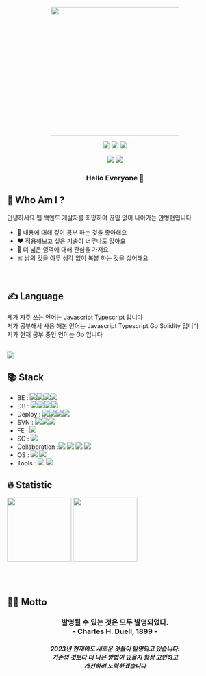 <p align="center">
<img width=300 src="https://user-images.githubusercontent.com/68590947/224503055-a355c16e-4efd-4c04-8e73-532adf4da551.png">
</p>

<p align="center">
<a href="https://behoney.tistory.com/"><img src="https://img.shields.io/badge/Tistory-ffda42?style=for-the-badge&logo=Tistory&logoColor=black"></a>
<a href="https://skinny-sulfur-203.notion.site/b49bc1b571064ff8ac255789c6ff6037"><img src="https://img.shields.io/badge/Notion-black?style=for-the-badge&logo=Notion&logoColor=white"></a>
<a href="https://www.instagram.com/b_hyunnie/"><img src="https://img.shields.io/badge/Instagram-E4405F?style=for-the-badge&logo=Instagram&logoColor=white"></a>
</p>

<p align="center">
  <a href="https://syu.ac.kr/"><img src="https://img.shields.io/badge/Samyook-1189ce?style=for-the-badge&logo=GitBook&logoColor=white"></a>
  <a href="https://codestates.com"><img src="https://img.shields.io/badge/CodeStates-3304d3?style=for-the-badge&logo=CodeFactor&logoColor=white"></a>
</p>

<h3 align="center">
  Hello Everyone 👋 
</h3>

## 📝 Who Am I ?
안녕하세요 웹 백엔드 개발자를 희망하며 끊임 없이 나아가는 안병현입니다 <br>
- 🧐 내용에 대해 깊이 공부 하는 것을 좋아해요
- ❤️ 적용해보고 싶은 기술이 너무나도 많아요
- 🌊 더 넓은 영역에 대해 관심을 가져요
- ☠️ 남의 것을 아무 생각 없이 복붙 하는 것을 싫어해요
<br>

## ✍️ Language
제가 자주 쓰는 언어는 Javascript Typescript 입니다 <br>
저가 공부해서 사용 해본 언어는 Javascript Typescript Go Solidity 입니다 <br>
저가 현재 공부 중인 언어는 Go 입니다 <br><br>
<!-- https://github.com/anuraghazra/github-readme-stats/blob/master/docs/readme_kr.md 통계 -->
<image src="https://github-readme-stats.vercel.app/api/top-langs/?username=qudgus9601&layout=compact">
  
## 📚 Stack
- BE : <img src="https://img.shields.io/badge/Node.js-339933?style=for-the-badge&logo=Node.js&logoColor=black"><img src="https://img.shields.io/badge/Express.js-black?style=for-the-badge&logo=Express&logoColor=white"><img src="https://img.shields.io/badge/Nest.js-E0234E?style=for-the-badge&logo=NestJs&logoColor=black"><img src="https://img.shields.io/badge/Docker-2496ED?style=for-the-badge&logo=Docker&logoColor=white">
- DB : <img src="https://img.shields.io/badge/MongoDB-339933?style=for-the-badge&logo=MongoDB&logoColor=black"><img src="https://img.shields.io/badge/IPFS-65C2CB?style=for-the-badge&logo=IPFS&logoColor=black"><img src="https://img.shields.io/badge/MySQL-4479A1?style=for-the-badge&logo=MySQL&logoColor=black"><img src="https://img.shields.io/badge/PostgreSQL-4169E1?style=for-the-badge&logo=PostgreSQL&logoColor=black">
- Deploy : <img src="https://img.shields.io/badge/AWS-232F3E?style=for-the-badge&logo=Amazon AWS&logoColor=white"><img src="https://img.shields.io/badge/AWS S3-569A31?style=for-the-badge&logo=AmazonS3&logoColor=black"><img src="https://img.shields.io/badge/AWS EC2-FF9900?style=for-the-badge&logo=AmazonEC2&logoColor=black"><img src="https://img.shields.io/badge/AWS CloudFront-FF4F8B?style=for-the-badge&logo=AmazonCloudWatch&logoColor=black">
- SVN : <img src="https://img.shields.io/badge/Git-F05032?style=for-the-badge&logo=Git&logoColor=black"><img src="https://img.shields.io/badge/Git hub-black?style=for-the-badge&logo=Github&logoColor=white"><img src="https://img.shields.io/badge/Docker Hub-2496ED?style=for-the-badge&logo=Docker&logoColor=white">
- FE : <img src="https://img.shields.io/badge/React-61DAFB?style=for-the-badge&logo=React&logoColor=black">
- SC : <img src="https://img.shields.io/badge/Solidity-3C3C3D?style=for-the-badge&logo=Ethereum&logoColor=black">
- Collaboration :<img src="https://img.shields.io/badge/Slack-4A154B?style=for-the-badge&logo=Slack&logoColor=white"> <img src="https://img.shields.io/badge/Notion-black?style=for-the-badge&logo=Notion&logoColor=white"> <img src="https://img.shields.io/badge/Discord-5865F2?style=for-the-badge&logo=Discord&logoColor=white"> <img src="https://img.shields.io/badge/Line-00C300?style=for-the-badge&logo=Line&logoColor=white">
- OS : <img src="https://img.shields.io/badge/Mac OS M1-000000?style=for-the-badge&logo=Apple&logoColor=white"> <img src="https://img.shields.io/badge/Windows-0078D6?style=for-the-badge&logo=Windows&logoColor=white">
- Tools : <img src="https://img.shields.io/badge/VisualStudioCode-007ACC?style=for-the-badge&logo=VisualStudioCode&logoColor=black"> <img src="https://img.shields.io/badge/Intellij IDEA-000000?style=for-the-badge&logo=Intellij IDEA&logoColor=white">
  
## 🔥 Statistic
<p align="left">
  <!--https://streak-stats.demolab.com/demo/ 연속 통계-->
  <img height=150 src="https://streak-stats.demolab.com?user=qudgus9601&theme=dark&hide_border=%EA%B1%B0%EC%A7%93&locale=ko&date_format=%5BY.%5Dn.j">
  <!-- https://github.com/anuraghazra/github-readme-stats/blob/master/docs/readme_kr.md 통계 -->
  <img height=150 src="https://github-readme-stats.vercel.app/api?username=qudgus9601&show_icons=true&theme=great-gatsby">
</p><br><br>

## 🚶‍♂️ Motto
<h3 align="center">발명될 수 있는 것은 모두 발명되었다.<br>- Charles H. Duell, 1899 -</h3>
<h5 align="center">2023년 현재에도 새로운 것들이 발명되고 있습니다.<br>기존의 것보다 더 나은 방법이 있을지 항상 고민하고<br>개선하려 노력하겠습니다</h5>

